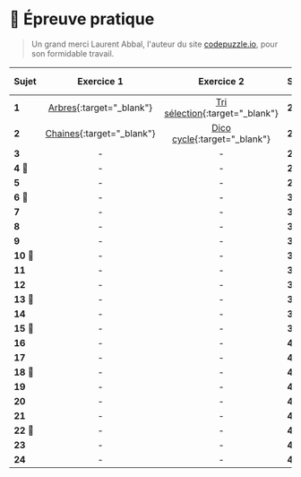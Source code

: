 # 📝 Épreuve pratique
> Un grand merci Laurent Abbal, l'auteur du site [codepuzzle.io](https://www.codepuzzle.io), pour son formidable travail.



| Sujet | Exercice 1 | Exercice 2 | Sujet | Exercice 1 | Exercice 2 |
|:-----|:----------:|:----------:|:-----|:----------:|:----------:|
| **1**     | [Arbres](https://www.codepuzzle.io/DH83G){:target="_blank"}  | [Tri sélection](https://www.codepuzzle.io/DH83G){:target="_blank"} | **25 🎯** | - | - |
| **2**     | [Chaines](https://www.codepuzzle.io/DSXPQ){:target="_blank"} | [Dico cycle](https://www.codepuzzle.io/DYZWR){:target="_blank"}    | **26** | - | - |
| **3**     | -               | -            | **27** | - | - |
| **4 🎯**     | -               | -         | **28 🎯** | - | - |
| **5**     | -               | -            | **29 🎯** | - | - |
| **6 🎯**      | -               | -        | **30** | - | - |
| **7**     | -               | -            | **31** | - | - |
| **8**     | -               | -            | **32 🎯** | - | - |
| **9**     | -               | -            | **33** | - | - |
| **10 🎯**    | -               | -         | **34 🎯** | - | - |
| **11**    | -               | -            | **35** | - | - |
| **12**    | -               | -            | **36** | - | - |
| **13 🎯**    | -               | -         | **37** | - | - |
| **14**     | -               | -           | **38 🎯** | - | - |
| **15 🎯**    | -               | -         | **39 🎯** | - | - |
| **16**   | -               | -             | **40** | - | - |
| **17**     | -               | -           | **41** | - | - |
| **18 🎯**     | -               | -        | **42** | - | - |
| **19**    | -               | -            | **43** | - | - |
| **20**    | -               | -            | **44 🎯** | - | - |
| **21**    | -               | -            | **45** | - | - |
| **22 🎯**    | -               | -         | **46** | - | - |
| **23**    | -               | -            | **47** | - | - |
| **24**    | -               | -            | **48** | - | - |



<!--
- ### [Épreuve pratique niveau première - Facile (1-9)](https://notebook.basthon.fr/?from=https://raw.githubusercontent.com/abrugiere/tnsi/main/_ressources/6.1_prat11.ipynb){:target="_blank"}  

- ### [Épreuve pratique niveau première - Intermédiaire (10-17)](https://notebook.basthon.fr/?from=https://raw.githubusercontent.com/abrugiere/tnsi/main/_ressources/6.2_prat12.ipynb){:target="_blank"}  
- ### [Épreuve pratique niveau première - Confirmé (18-)](https://notebook.basthon.fr/?from=https://raw.githubusercontent.com/abrugiere/tnsi/main/_ressources/6.3_prat13.ipynb){:target="_blank"}  

- ### [Épreuve pratique niveau terminale - Facile](https://notebook.basthon.fr/?from=https://raw.githubusercontent.com/abrugiere/tnsi/main/_ressources/6.4_pratT1.ipynb){:target="_blank"}  
- ### [Épreuve pratique niveau terminale - Intermédiaire](https://notebook.basthon.fr/?from=https://raw.githubusercontent.com/abrugiere/tnsi/main/_ressources/6.5_pratT2.ipynb){:target="_blank"}  
- ### [Épreuve pratique niveau terminale - Confirmé](https://notebook.basthon.fr/?from=https://raw.githubusercontent.com/abrugiere/tnsi/main/_ressources/6.6_pratT3.ipynb){:target="_blank"}  

- ### [L'essentiel de ce qu'il faut savoir et savoir faire](https://notebook.basthon.fr/?from=https://raw.githubusercontent.com/abrugiere/tnsi/main/_ressources/6.7_essentiel.ipynb){:target="_blank"}  




-->
